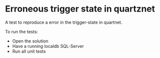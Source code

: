 # Erroneous trigger state in quartznet

A test to reproduce a error in the trigger-state in quartnet.

To run the tests:

* Open the solution
* Have a running localdb SQL-Server
* Run all unit tests
